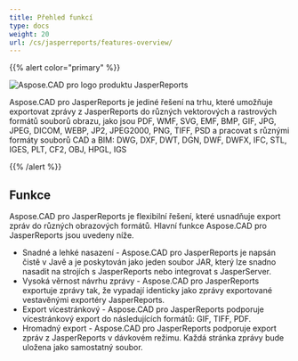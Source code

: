 ```yaml
---
title: Přehled funkcí
type: docs
weight: 20
url: /cs/jasperreports/features-overview/
---
```


{{% alert color="primary" %}}

![Aspose.CAD pro logo produktu JasperReports](/_assets/home_3.png)

Aspose.CAD pro JasperReports je jediné řešení na trhu, které umožňuje exportovat zprávy z JasperReports do různých vektorových a rastrových formátů souborů obrazu, jako jsou PDF, WMF, SVG, EMF, BMP, GIF, JPG, JPEG, DICOM, WEBP, JP2, JPEG2000, PNG, TIFF, PSD a pracovat s různými formáty souborů CAD a BIM: DWG, DXF, DWT, DGN, DWF, DWFX, IFC, STL, IGES, PLT, CF2, OBJ, HPGL, IGS

{{% /alert %}}

## Funkce

Aspose.CAD pro JasperReports je flexibilní řešení, které usnadňuje export zpráv do různých obrazových formátů. Hlavní funkce Aspose.CAD pro JasperReports jsou uvedeny níže.

- Snadné a lehké nasazení - Aspose.CAD pro JasperReports je napsán čistě v Javě a je poskytován jako jeden soubor JAR, který lze snadno nasadit na strojích s JasperReports nebo integrovat s JasperServer.
- Vysoká věrnost návrhu zprávy - Aspose.CAD pro JasperReports exportuje zprávy tak, že vypadají identicky jako zprávy exportované vestavěnými exportéry JasperReports.
- Export vícestránkový - Aspose.CAD pro JasperReports podporuje vícestránkový export do následujících formátů: GIF, TIFF, PDF.
- Hromadný export - Aspose.CAD pro JasperReports podporuje export zpráv z JasperReports v dávkovém režimu. Každá stránka zprávy bude uložena jako samostatný soubor.
